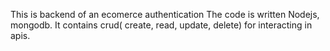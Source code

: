 This is backend of an ecomerce authentication 
The code is written Nodejs, mongodb.
It contains crud( create, read, update, delete) for interacting in apis.
